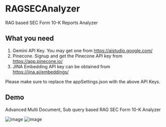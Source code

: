 # RAGSECAnalyzer
RAG based SEC Form 10-K Reports Analyzer

## What you need

1. Gemini API Key. You may get one from https://aistudio.google.com/
2. Pinecone. Signup and get the Pinecone API key from https://app.pinecone.io/
3. JINA Embedding API key can be obtained from https://jina.ai/embeddings/

Please make sure to replace the appSettings.json with the above API Keys.

## Demo
Advanced Multi Document, Sub query based RAG SEC Form 10-K Analyzer

![image](https://github.com/user-attachments/assets/34091d0d-5076-4806-8343-6ef3c4c15671)
![image](https://github.com/user-attachments/assets/c58c02b4-a9b8-4bec-bfec-f5c0003622c9)

